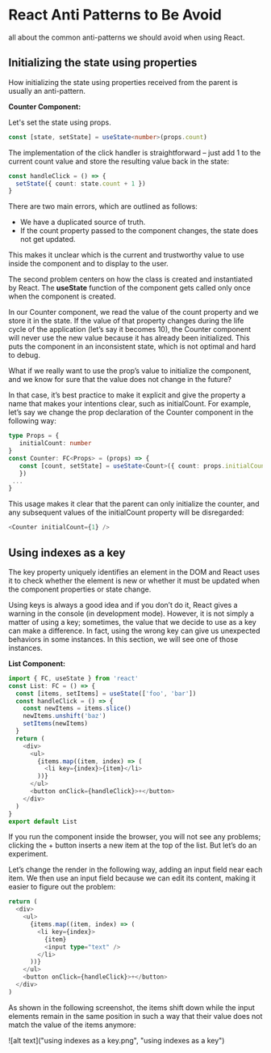 # React Anti Patterns to Be Avoid

all about the common anti-patterns we should avoid when using React.

## Initializing the state using properties

How initializing the state using properties received from the parent is usually an anti-pattern.

**Counter Component:**

Let's set the state using props.

```typescript
const [state, setState] = useState<number>(props.count)
```

The implementation of the click handler is straightforward – just add 1 to the current count value and store the resulting value back in the state:

```typescript
const handleClick = () => {
  setState({ count: state.count + 1 })
}
```

There are two main errors, which are outlined as follows:

- We have a duplicated source of truth.
- If the count property passed to the component changes, the state does not get updated.

This makes it unclear which is the current and trustworthy value to use inside the component and to display to the user.

The second problem centers on how the class is created and instantiated by React. The **useState** function of the component gets called only once when the component is created.

In our Counter component, we read the value of the count property and we store it in the state. If the value of that property changes during the life cycle of the application (let’s say it becomes 10), the Counter component will never use the new value because it has already been initialized. This puts the component in an inconsistent state, which is not optimal and hard to debug.

What if we really want to use the prop’s value to initialize the component, and we know for sure that the value does not change in the future?

In that case, it’s best practice to make it explicit and give the property a name that makes your intentions clear, such as initialCount. For example, let’s say we change the prop declaration of the Counter component in the following way:

```typescript
type Props = {
   initialCount: number
}
const Counter: FC<Props> = (props) => {
   const [count, setState] = useState<Count>({ count: props.initialCount
   })
 ...
}
```

This usage makes it clear that the parent can only initialize the counter, and any subsequent values of the initialCount property will be disregarded:

```typescript
<Counter initialCount={1} />
```

## Using indexes as a key

The key property uniquely identifies an element in the DOM and React uses it to check whether the element is new or whether it must be updated when the component properties or state change.

Using keys is always a good idea and if you don’t do it, React gives a warning in the console (in development mode). However, it is not simply a matter of using a key; sometimes, the value that we decide to use as a key can make a difference. In fact, using the wrong key can give us unexpected behaviors in some instances. In this section, we will see one of those instances.

**List Component:**

```typescript
import { FC, useState } from 'react'
const List: FC = () => {
  const [items, setItems] = useState(['foo', 'bar'])
  const handleClick = () => {
    const newItems = items.slice()
    newItems.unshift('baz')
    setItems(newItems)
  }
  return (
    <div>
      <ul>
        {items.map((item, index) => (
          <li key={index}>{item}</li>
        ))}
      </ul>
      <button onClick={handleClick}>+</button>
    </div>
  )
}
export default List
```

If you run the component inside the browser, you will not see any problems; clicking the + button inserts a new item at the top of the list. But let’s do an experiment.

Let’s change the render in the following way, adding an input field near each item. We then use an input field because we can edit its content, making it easier to figure out the problem:

```typescript
return (
  <div>
    <ul>
      {items.map((item, index) => (
        <li key={index}>
          {item}
          <input type="text" />
        </li>
      ))}
    </ul>
    <button onClick={handleClick}>+</button>
  </div>
)
```

As shown in the following screenshot, the items shift down while the input elements remain in the same position in such a way that their value does not match the value of the items anymore:

![alt text]("using indexes as a key.png", "using indexes as a key")
